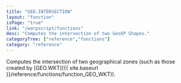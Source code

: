 ```yaml
---
title: "GEO.INTERSECTION"
layout: "function"
isPage: "true"
link: "/warpscript/functions"
desc: "Computes the intersection of two GeoXP Shapes."
categoryTree: ["reference","functions"]
category: "reference"
---
```


Computes the intersection of two geographical zones (such as those created by [GEO.WKT]({{ site.baseurl }}/reference/functions/function_GEO_WKT)).